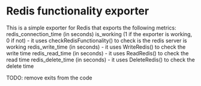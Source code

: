 # Redis functionality exporter

This is a simple exporter for Redis that exports the following metrics:
redis_connection_time (in seconds)
is_working (1 if the exporter is working, 0 if not) - it uses checkRedisFunctionality() to check is the redis server is working
redis_write_time (in seconds) - it uses WriteRedis() to check the write time
redis_read_time (in seconds) - it uses ReadRedis() to check the read time
redis_delete_time  (in seconds) - it uses DeleteRedis() to check the delete time

TODO: remove exits from the code